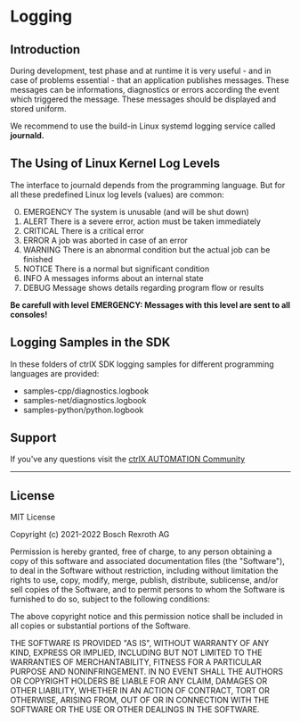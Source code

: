 # Logging 

## Introduction

During development, test phase and at runtime it is very useful - and in case of problems essential - that an application publishes messages. These messages can be informations, diagnostics or errors according the event which triggered the message. These messages should be displayed and stored uniform.

We recommend to use the build-in Linux systemd logging service called __journald.__

## The Using of Linux Kernel Log Levels

The interface to journald depends from the programming language. But for all these predefined Linux log levels (values) are common:

0. EMERGENCY    The system is unusable (and will be shut down)
1. ALERT        There is a severe error, action must be taken immediately
2. CRITICAL	    There is a critical error
3. ERROR		A job was aborted in case of an error
4. WARNING	    There is an abnormal condition but the actual job can be finished
5. NOTICE	    There is a normal but significant condition
6. INFO         A messages informs about an internal state
7. DEBUG	    Message shows details regarding program flow or results

__Be carefull with level EMERGENCY: Messages with this level are sent to all consoles!__


## Logging Samples in the SDK

In these folders of ctrlX SDK logging samples for different programming languages are provided:

- samples-cpp/diagnostics.logbook
- samples-net/diagnostics.logbook
- samples-python/python.logbook 


## Support

If you've any questions visit the [ctrlX AUTOMATION Community](https://developer.community.boschrexroth.com/)

___

## License

MIT License

Copyright (c) 2021-2022 Bosch Rexroth AG

Permission is hereby granted, free of charge, to any person obtaining a copy
of this software and associated documentation files (the "Software"), to deal
in the Software without restriction, including without limitation the rights
to use, copy, modify, merge, publish, distribute, sublicense, and/or sell
copies of the Software, and to permit persons to whom the Software is
furnished to do so, subject to the following conditions:

The above copyright notice and this permission notice shall be included in all
copies or substantial portions of the Software.

THE SOFTWARE IS PROVIDED "AS IS", WITHOUT WARRANTY OF ANY KIND, EXPRESS OR
IMPLIED, INCLUDING BUT NOT LIMITED TO THE WARRANTIES OF MERCHANTABILITY,
FITNESS FOR A PARTICULAR PURPOSE AND NONINFRINGEMENT. IN NO EVENT SHALL THE
AUTHORS OR COPYRIGHT HOLDERS BE LIABLE FOR ANY CLAIM, DAMAGES OR OTHER
LIABILITY, WHETHER IN AN ACTION OF CONTRACT, TORT OR OTHERWISE, ARISING FROM,
OUT OF OR IN CONNECTION WITH THE SOFTWARE OR THE USE OR OTHER DEALINGS IN THE
SOFTWARE.
